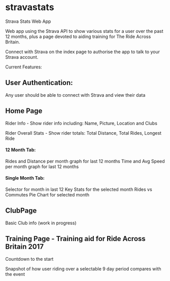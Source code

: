 # stravastats
Strava Stats Web App

Web app using the Strava API to show various stats for a user over the past 12 months, plus a page devoted to aiding training for The Ride Across Britain.

Connect with Strava on the index page to authorise the app to talk to your Strava account.

Current Features:

## User Authentication: 
Any user should be able to connect with Strava and view their data

## Home Page
Rider Info - Show rider info including: Name, Picture, Location and Clubs

Rider Overall Stats - Show rider totals: Total Distance, Total Rides, Longest Ride
#### 12 Month Tab:
Rides and Distance per month graph for last 12 months
Time and Avg Speed per month graph for last 12 months
#### Single Month Tab:
Selector for month in last 12
Key Stats for the selected month
Rides vs Commutes Pie Chart for selected month

## ClubPage
Basic Club info (work in progress)

## Training Page - Training aid for Ride Across Britain 2017
Countdown to the start

Snapshot of how user riding over a selectable 9 day period compares with the event


